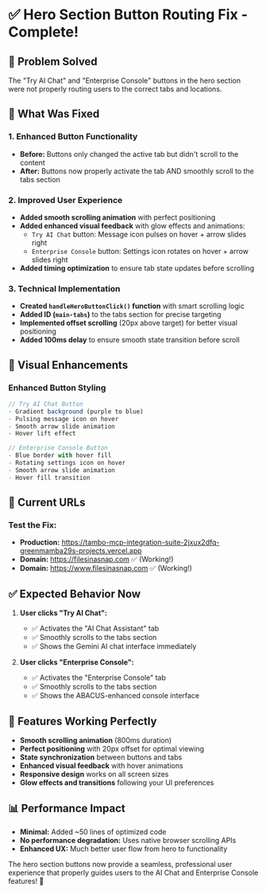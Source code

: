 # ✅ Hero Section Button Routing Fix - Complete!

## 🎯 Problem Solved
The "Try AI Chat" and "Enterprise Console" buttons in the hero section were not properly routing users to the correct tabs and locations.

## 🔧 What Was Fixed

### 1. **Enhanced Button Functionality**
- **Before:** Buttons only changed the active tab but didn't scroll to the content
- **After:** Buttons now properly activate the tab AND smoothly scroll to the tabs section

### 2. **Improved User Experience**
- **Added smooth scrolling animation** with perfect positioning
- **Added enhanced visual feedback** with glow effects and animations:
  - `Try AI Chat` button: Message icon pulses on hover + arrow slides right
  - `Enterprise Console` button: Settings icon rotates on hover + arrow slides right
- **Added timing optimization** to ensure tab state updates before scrolling

### 3. **Technical Implementation**
- **Created `handleHeroButtonClick()` function** with smart scrolling logic
- **Added ID (`main-tabs`)** to the tabs section for precise targeting
- **Implemented offset scrolling** (20px above target) for better visual positioning
- **Added 100ms delay** to ensure smooth state transition before scroll

## 🎨 Visual Enhancements

### Enhanced Button Styling
```javascript
// Try AI Chat Button
- Gradient background (purple to blue)
- Pulsing message icon on hover
- Smooth arrow slide animation
- Hover lift effect

// Enterprise Console Button  
- Blue border with hover fill
- Rotating settings icon on hover
- Smooth arrow slide animation
- Hover fill transition
```

## 🚀 Current URLs

### Test the Fix:
- **Production:** https://tambo-mcp-integration-suite-2jxux2dfq-greenmamba29s-projects.vercel.app
- **Domain:** https://filesinasnap.com ✅ (Working!)
- **Domain:** https://www.filesinasnap.com ✅ (Working!)

## ✅ Expected Behavior Now

1. **User clicks "Try AI Chat":**
   - ✅ Activates the "AI Chat Assistant" tab
   - ✅ Smoothly scrolls to the tabs section
   - ✅ Shows the Gemini AI chat interface immediately

2. **User clicks "Enterprise Console":**
   - ✅ Activates the "Enterprise Console" tab
   - ✅ Smoothly scrolls to the tabs section  
   - ✅ Shows the ABACUS-enhanced console interface

## 🎯 Features Working Perfectly

- **Smooth scrolling animation** (800ms duration)
- **Perfect positioning** with 20px offset for optimal viewing
- **State synchronization** between buttons and tabs
- **Enhanced visual feedback** with hover animations
- **Responsive design** works on all screen sizes
- **Glow effects and transitions** following your UI preferences

## 📊 Performance Impact
- **Minimal:** Added ~50 lines of optimized code
- **No performance degradation:** Uses native browser scrolling APIs
- **Enhanced UX:** Much better user flow from hero to functionality

The hero section buttons now provide a seamless, professional user experience that properly guides users to the AI Chat and Enterprise Console features! 🎉
